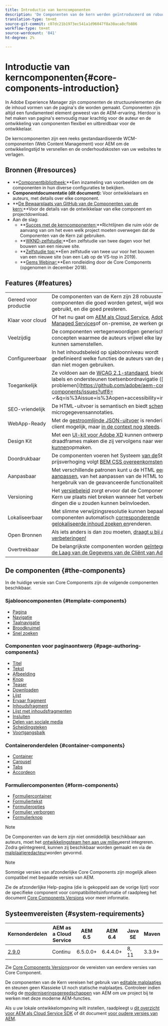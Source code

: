 ```yaml
---
title: Introductie van kerncomponenten
description: 'De Componenten van de kern werden geïntroduceerd om robuuste en verlengbare basiscomponenten te verstrekken, die op de recentste technologie en beste praktijken worden voortgebouwd. '
translation-type: tm+mt
source-git-commit: c07dc21b1973ec541a1d96047f8a30aca8cfb886
workflow-type: tm+mt
source-wordcount: '841'
ht-degree: 2%

---
```



# Introductie van kerncomponenten{#core-components-introduction}

In Adobe Experience Manager zijn componenten de structuurelementen die de inhoud vormen van de pagina&#39;s die worden gemaakt. Componenten zijn altijd een fundamenteel element geweest van de AEM-ervaring. Hierdoor is het maken van pagina&#39;s eenvoudig maar krachtig voor de auteur en de ontwikkeling van componenten flexibel en uitbreidbaar voor de ontwikkelaar.

De kerncomponenten zijn een reeks gestandaardiseerde WCM-componenten (Web Content Management) voor AEM om de ontwikkelingstijd te versnellen en de onderhoudskosten van uw websites te verlagen.

## Bronnen {#resources}

* **[Componentbibliotheek:](https://www.adobe.com/go/aem_cmp_library)**Een inzameling van voorbeelden om de componenten in hun diverse configuraties te bekijken.
* **Componentdocumentatie (dit document):** Voor ontwikkelaars en auteurs, met details over elke component.
* **[De Bewaarplaats van GitHub van de Componenten van de kern:](https://github.com/adobe/aem-core-wcm-components)**Voor de details van de ontwikkelaar van elke component en projectdownload.
* Aan de slag:
   * **[Succes met de kerncomponenten:](/help/developing/success.md)**Richtlijnen die ruim vóór de aanvang van om het even welk project moeten overwegen dat de Componenten van de Kern zal gebruiken.
   * **[WKND-zelfstudie:](https://docs.adobe.com/content/help/en/experience-manager-learn/getting-started-wknd-tutorial-develop/overview.html)**Een zelfstudie van twee dagen voor het bouwen van een nieuwe site.
   * **[Zelfstudie top:](https://expleague.azureedge.net/labs/L767/index.html)**Een zelfstudie van twee uur voor het bouwen van een nieuwe site (van een Lab op de VS-top in 2019).
   * **[Gems Webinar:](https://helpx.adobe.com/experience-manager/kt/eseminars/gems/AEM-Core-Components.html)**Een rondleiding door de Core Components (opgenomen in december 2018).

## Features {#features}

|  |  |
|---|---|
| Gereed voor productie | De componenten van de Kern zijn 28 robuuste componenten die goed worden getest, wijd worden gebruikt, en die goed presteren. |
| Klaar voor cloud | Of het nu gaat om [AEM als Cloud Service](https://docs.adobe.com/content/help/en/experience-manager-cloud-service/landing/home.html), [Adobe Managed Services](https://github.com/adobe/aem-project-archetype/tree/master/src/main/archetype/dispatcher.ams)of on-premise, ze werken gewoon. |
| Veelzijdig | De componenten vertegenwoordigen generische concepten waarmee de auteurs vrijwel elke lay-out kunnen samenstellen. |
| Configureerbaar | In het inhoudsbeleid [](https://docs.adobe.com/content/help/en/experience-manager-65/developing/platform/templates/page-templates-editable.html#content-policies) op sjabloonniveau wordt gedefinieerd welke functies de auteurs van de pagina al dan niet mogen gebruiken. |
| Toegankelijk | Ze voldoen aan de [WCAG 2.1-standaard](https://www.w3.org/TR/WCAG21/), bieden ARIA-labels en ondersteunen toetsenbordnavigatie ([bekende problemen](https://github.com/adobe/aem-core-wcm-components/issues?utf8= ✓&amp;q=is%3Aissue+is%3Aopen+accessibility+in%3Atitle)). |
| SEO-vriendelijk | De HTML-uitvoer is semantisch en biedt [schema.org](https://schema.org) -microgegevensannotaties. |
| WebApp-Ready | Met de [gestroomlijnde JSON-uitvoer](https://docs.adobe.com/content/help/en/experience-manager-learn/foundation/development/develop-sling-model-exporter.html) is rendering op de client mogelijk, maar [in de context nog steeds](https://docs.adobe.com/content/help/en/experience-manager-learn/sites/spa-editor/spa-editor-framework-feature-video-use.html). |
| Design Kit | Met een [UI-kit voor Adobe XD](https://docs.adobe.com/content/help/en/experience-manager-learn/getting-started-wknd-tutorial-develop/assets/overview/AEM_UI-kit_Wireframe.xd) kunnen ontwerpers draadframes maken die zij vervolgens naar wens [kunnen](https://docs.adobe.com/content/help/en/experience-manager-learn/getting-started-wknd-tutorial-develop/assets/overview/AEM_UI-kit_WKND.xd)opmaken. |
| Doordrukbaar | De componenten voeren het Systeem [van de](https://docs.adobe.com/content/help/en/experience-manager-65/developing/components/style-system.html)Stijl uit, en de prijsverhoging volgt [BEM CSS overeenkomsten](http://getbem.com/). |
| Aanpasbaar | Met verschillende patronen kunt u de HTML [eenvoudig aanpassen](developing/customizing.md), van het aanpassen van de HTML tot het hergebruik van de geavanceerde functionaliteit. |
| Versioning | Het [versiebeleid](https://github.com/adobe/aem-core-wcm-components/wiki/Versioning-policies) zorgt ervoor dat de Componenten van de Kern uw plaats niet breken wanneer het verbeteren van dingen die u zouden kunnen beïnvloeden. |
| Lokaliseerbaar | Met slimme verwijzingsresolutie kunnen bepaalde componenten automatisch [corresponderende gelokaliseerde inhoud zoeken en](get-started/localization.md)renderen. |
| Open Bronnen | Als iets anders is dan zou moeten, [draagt u bij aan uw verbeteringen!](https://github.com/adobe/aem-core-wcm-components/blob/master/CONTRIBUTING.md) |
| Overtrekbaar | De belangrijkste componenten worden [geïntegreerd met de Laag van de Gegevens van de Cliënt van Adobe.](/help/developing/data-layer/overview.md) |

## De componenten {#the-components}

In de huidige versie van Core Components zijn de volgende componenten beschikbaar.

### Sjablooncomponenten {#template-components}

* [Pagina](components/page.md)
* [Navigatie](components/navigation.md)
* [Taalnavigatie](components/language-navigation.md)
* [Broodkruimel](components/breadcrumb.md)
* [Snel zoeken](components/quick-search.md)

### Componenten voor paginaontwerp {#page-authoring-components}

* [Titel](components/title.md)
* [Tekst](components/text.md)
* [Afbeelding](components/image.md)
* [Knop](components/button.md)
* [Teaser](components/teaser.md)
* [Downloaden](components/download.md)
* [Lijst](components/list.md)
* [Ervaar fragment](components/experience-fragment.md)
* [Inhoudsfragment](components/content-fragment-component.md)
* [Lijst met inhoudsfragmenten](components/content-fragment-list.md)
* [Insluiten](components/embed.md)
* [Delen van sociale media](components/sharing.md)
* [Scheidingsteken](components/separator.md)
* [Voortgangsbalk](components/progress-bar.md)

### Containeronderdelen {#container-components}

* [Container](components/container.md)
* [Carousel](components/carousel.md)
* [Tabs](components/tabs.md)
* [Accordeon](components/accordion.md)

### Formuliercomponenten {#form-components}

* [Formuliercontainer](components/forms/form-container.md)
* [Formuliertekst](components/forms/form-text.md)
* [Formulieropties](components/forms/form-options.md)
* [Formulier verborgen](components/forms/form-hidden.md)
* [Formulierknop](components/forms/form-button.md)

>[!NOTE]
>
>De Componenten van de kern zijn niet onmiddellijk beschikbaar aan auteurs, moet het [ontwikkelingsteam hen aan uw milieu](get-started/using.md)eerst integreren. Zodra geïntegreerd, kunnen zij beschikbaar worden gemaakt en via de [malplaatjeredacteur](https://docs.adobe.com/content/help/en/experience-manager-cloud-service/sites/authoring/features/templates.html)worden gevormd.

>[!NOTE]
>
>Sommige versies van afzonderlijke Core Components zijn mogelijk alleen compatibel met bepaalde versies van AEM.
>
>Zie de afzonderlijke Help-pagina (die is gekoppeld aan de vorige lijst) voor de specifieke component voor compatibiliteitsinformatie of raadpleeg het document [Core Components Versions](versions.md) voor meer informatie.

## Systeemvereisten {#system-requirements}

| Kernonderdelen | AEM as a Cloud Service | AEM 6.5 | AEM 6.4 | Java SE | Maven |
---------|---------|---------|---------|---------|---------
| [2.9.0](https://github.com/adobe/aem-core-wcm-components/releases/tag/core.wcm.components.reactor-2.9.0) | Continu | 6.5.0.0+ | 6.4.4.0+ | 8, 11 | 3.3.9+ |

Zie [Core Components Versions](versions.md)voor de vereisten van eerdere versies van Core Component.

De componenten van de Kern vereisen het gebruik van [editable malplaatjes](https://docs.adobe.com/content/help/en/experience-manager-learn/sites/page-authoring/template-editor-feature-video-use.html) en steunen geen Klassieke UI noch statische malplaatjes. Controleer indien nodig de [moderniseringsgereedschappen](https://opensource.adobe.com/aem-modernize-tools/pages/tools.html) van AEM om uw project bij te werken met deze moderne AEM-functies.

Als u uw lokale ontwikkelomgeving wilt instellen, raadpleegt u [dit overzicht voor AEM als Cloud Service SDK](https://docs.adobe.com/content/help/en/experience-manager-learn/cloud-service/local-development-environment-set-up/overview.html) of dit document [voor oudere versies van AEM](https://docs.adobe.com/content/help/en/experience-manager-learn/foundation/development/set-up-a-local-aem-development-environment.html).
